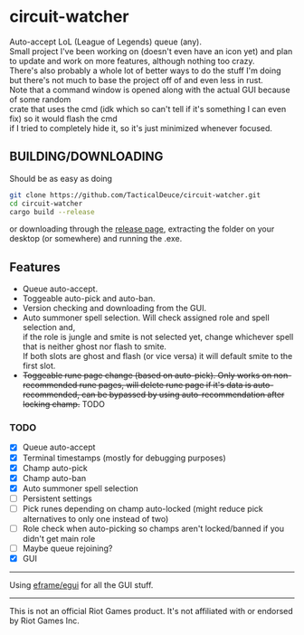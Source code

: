 # circuit-watcher

Auto-accept LoL (League of Legends) queue (any).  
Small project I've been working on (doesn't even have an icon yet) and plan to update and work on more features, although nothing too crazy.  
There's also probably a whole lot of better ways to do the stuff I'm doing but there's not much to base the project off of and even less in rust.  
Note that a command window is opened along with the actual GUI because of some random  
crate that uses the cmd (idk which so can't tell if it's something I can even fix) so it would flash the cmd  
if I tried to completely hide it, so it's just minimized whenever focused.

## BUILDING/DOWNLOADING

Should be as easy as doing

```sh
git clone https://github.com/TacticalDeuce/circuit-watcher.git
cd circuit-watcher
cargo build --release
```

or downloading through the [release page](https://github.com/TacticalDeuce/circuit-watcher/releases), extracting the folder on your desktop (or somewhere) and running the .exe.

## Features

- Queue auto-accept.
- Toggeable auto-pick and auto-ban.
- Version checking and downloading from the GUI.
- Auto summoner spell selection. Will check assigned role and spell selection and,  
  if the role is jungle and smite is not selected yet, change whichever spell that is neither ghost nor flash to smite.  
  If both slots are ghost and flash (or vice versa) it will default smite to the first slot.
- ~~Toggeable rune page change (based on auto-pick). Only works on non-recommended rune pages, will delete rune page if it's data is auto-recommended, can be bypassed by using auto-recommendation after locking champ.~~ TODO

### TODO

- [X] Queue auto-accept
- [X] Terminal timestamps (mostly for debugging purposes)
- [X] Champ auto-pick
- [X] Champ auto-ban
- [X] Auto summoner spell selection
- [ ] Persistent settings 
- [ ] Pick runes depending on champ auto-locked (might reduce pick alternatives to only one instead of two)
- [ ] Role check when auto-picking so champs aren't locked/banned if you didn't get main role
- [ ] Maybe queue rejoining?
- [X] GUI

***

Using [eframe/egui](https://github.com/emilk/egui) for all the GUI stuff.

***

This is not an official Riot Games product. It's not affiliated with or endorsed by Riot Games Inc.

